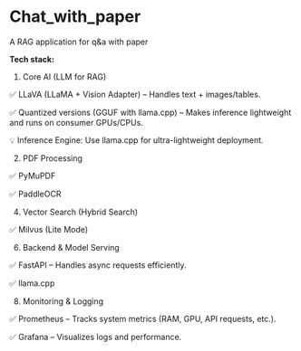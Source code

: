 # Chat_with_paper
A RAG application for q&amp;a with paper

**Tech stack:**

1. Core AI (LLM for RAG)

✅ LLaVA (LLaMA + Vision Adapter) – Handles text + images/tables.

✅ Quantized versions (GGUF with llama.cpp) – Makes inference lightweight and runs on consumer GPUs/CPUs.

💡 Inference Engine: Use llama.cpp for ultra-lightweight deployment.

2. PDF Processing
   
✅ PyMuPDF

✅ PaddleOCR

4. Vector Search (Hybrid Search)
   
✅ Milvus (Lite Mode)

6. Backend & Model Serving
   
✅ FastAPI – Handles async requests efficiently.

✅ llama.cpp

8. Monitoring & Logging
   
✅ Prometheus – Tracks system metrics (RAM, GPU, API requests, etc.).

✅ Grafana – Visualizes logs and performance.
